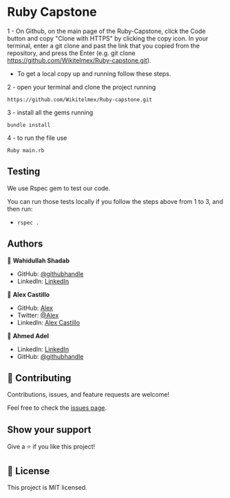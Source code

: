 # Ruby Capstone

1 - On Github, on the main page of the Ruby-Capstone, click the Code button and copy "Clone with HTTPS" by clicking the copy icon.
In your terminal, enter a git clone and past the link that you copied from the repository, and press the   Enter
(e.g. git clone https://github.com/Wikitelmex/Ruby-capstone.git).

- To get a local copy up and running follow these steps.

2 - open your terminal and clone the project running 

`https://github.com/Wikitelmex/Ruby-capstone.git`

3 - install all the gems running

`bundle install`

4 - to run the file  use

`Ruby main.rb`

## Testing

We use Rspec gem to test our code. 

You can run those tests locally if you follow the steps above from 1 to 3, and then run:

- `rspec .`

## Authors

👤 **Wahidullah Shadab**

- GitHub: [@githubhandle](https://github.com/shadabwahidullah)
- LinkedIn: [LinkedIn](https://www.linkedin.com/in/wahidullah-shadab-2712031a3)

👤 **Alex Castillo**
- GitHub: [Alex](https://github.com/Wikitelmex)
- Twitter: [@Alex](https://twitter.com/Alejand84515448)
- LinkedIn: [Alex Castillo](https://www.linkedin.com/in/alejandro-castillo-6849131a9/)

👤 **Ahmed Adel**

* LinkedIn: [LinkedIn](https://www.linkedin.com/in/ahmed-adel56/)
* GitHub: [@githubhandle](https://github.com/ahmedadel56)

## 🤝 Contributing

Contributions, issues, and feature requests are welcome!

Feel free to check the [issues page](../../issues/).

## Show your support

Give a ⭐️ if you like this project!


## 📝 License

This project is MIT licensed.

